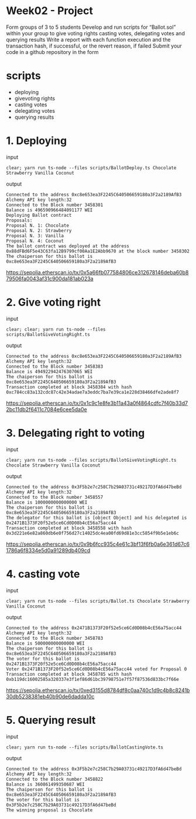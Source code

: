 # Week02 - Project
Form groups of 3 to 5 students
Develop and run scripts for “Ballot.sol” within your group to give voting rights casting votes, delegating votes and querying results
Write a report with each function execution and the transaction hash, if successful, or the revert reason, if failed
Submit your code in a github repository in the form

# scripts
- deploying
- givevoting rights
- casting votes
- delegating votes
- querying results

# 1. Deploying
input
```
clear; yarn run ts-node --files scripts/BallotDeploy.ts Chocolate Strawberry Vanilla Coconut
```

output
```
Connected to the address 0xc8e653ea3F2245C640506659180a3F2a2189AfB3
Alchemy API key length:32
Connected to the Block number 3458301
Balance is 496590966484091177 WEI
Deploying Ballot contract
Proposals: 
Proposal N. 1: Chocolate
Proposal N. 2: Strawberry
Proposal N. 3: Vanilla
Proposal N. 4: Coconut
The ballot contract was deployed at the address 0x88dFBd6F5e43C63fa12B9799cf00Aa1E2Abb9670 at the block number 3458302
The chaiperson for this ballot is 0xc8e653ea3F2245C640506659180a3F2a2189AfB3
```
https://sepolia.etherscan.io/tx/0x5a66fb077584806ce312678146deba60b879506fa0043af31c900da181ab023a

# 2. Give voting right
input 
```
clear; clear; yarn run ts-node --files scripts/BallotGiveVotingRight.ts
```

output
```
Connected to the address 0xc8e653ea3F2245C640506659180a3F2a2189AfB3
Alchemy API key length:32
Connected to the Block number 3458383
Balance is 494922942476307065 WEI
The chaiperson for this ballot is 0xc8e653ea3F2245C640506659180a3F2a2189AfB3
Transaction completed at block 3458384 with hash 0xc784cc83a132cdc87c42e34adae7a3eddc7ba7e39ca1e228d38466dfe2ade8f7
```
https://sepolia.etherscan.io/tx/0x1c9c1e8fe3b11a43a0f4864cdfc7f40b33d72bc11db2f6411c7084e6cee5da0e

# 3. Delegating right to voting

input
```
clear; yarn run ts-node --files scripts/BallotGiveVotingRicght.ts Chocolate Strawberry Vanilla Coconut
```

output
```
Connected to the address 0x3F5b2e7c258C7b29A03731c49217D3fA6d47beBd
Alchemy API key length:32
Connected to the Block number 3458557
Balance is 1000000000000000 WEI
The chaiperson for this ballot is 0xc8e653ea3F2245C640506659180a3F2a2189AfB3
The delegator for this ballot is [object Object] and his delegated is 0x2471B1373F20f52e5ce6Cd0D08b4cE56a75acc44
Transaction completed at block 3458558 with hash 0x3d221e6e82a860db6e0f756d27c14025dc4ea00fd69d81e3cc5854f9b5e1eb6c
```
https://sepolia.etherscan.io/tx/0x9b6fcc935c4e61c3bf13f6fb0a6e361d67c61786a6f8334e5d0a91289db409cd


# 4. casting vote

input
```
clear; yarn run ts-node --files scripts/Ballot.ts Chocolate Strawberry Vanilla Coconut
```

output
```
Connected to the address 0x2471B1373F20f52e5ce6Cd0D08b4cE56a75acc44
Alchemy API key length:32
Connected to the Block number 3458783
Balance is 500000000000000 WEI
The chaiperson for this ballot is 0xc8e653ea3F2245C640506659180a3F2a2189AfB3
The voter for this ballot is 0x2471B1373F20f52e5ce6Cd0D08b4cE56a75acc44
Voter 0x2471B1373F20f52e5ce6Cd0D08b4cE56a75acc44 voted for Proposal 0
Transaction completed at block 3458785 with hash 0xb119dc16002585a320337e3f1ef86d61bc39798751e7f57f87536d833bc7f66e
```
https://sepolia.etherscan.io/tx/0xed3155d8784df8c0aa740c1d9c4b8c8241b30db5238381eb40b90de6dadda10c

# 5. Querying result
input
```
clear; yarn run ts-node --files scripts/BallotCastingVote.ts
```

output
```
Connected to the address 0x3F5b2e7c258C7b29A03731c49217D3fA6d47beBd
Alchemy API key length:32
Connected to the Block number 3458822
Balance is 360861499350687 WEI
The chaiperson for this ballot is 0xc8e653ea3F2245C640506659180a3F2a2189AfB3
The voter for this ballot is 0x3F5b2e7c258C7b29A03731c49217D3fA6d47beBd
The winning proposal is Chocolate
```
